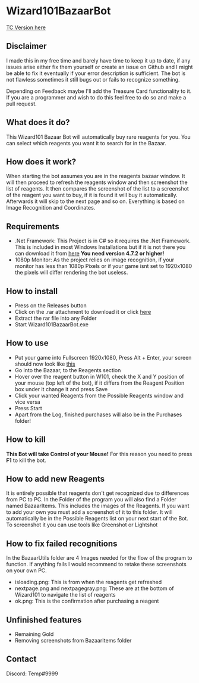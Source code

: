 # Wizard101BazaarBot

[TC Version here](https://github.com/TempJannik/Wizard101-TC-Bazaar-Bot)

## Disclaimer
I made this in my free time and barely have time to keep it up to date, if any issues arise either fix them yourself or create an issue on Github and I might be able to fix it eventually if your error description is sufficient.
The bot is not flawless sometimes it still bugs out or fails to recognize something.

Depending on Feedback maybe I'll add the Treasure Card functionality to it. If you are a programmer and wish to do this feel free to do so and make a pull request.

## What does it do?
This Wizard101 Bazaar Bot will automatically buy rare reagents for you. You can select which reagents you want it to search for in the Bazaar.

## How does it work?
When starting the bot assumes you are in the reagents bazaar window. It will then proceed to refresh the reagents window and then screenshot the list of reagents. It then compares the screenshot of the list to a screenshot of the reagent you want to buy, if it is found it will buy it automatically. Afterwards it will skip to the next page and so on. Everything is based on Image Recognition and Coordinates.

## Requirements
* .Net Framework: This Project is in C# so it requires the .Net Framework. This is included in most Windows Installations but if it is not there you can download it from [here](https://www.microsoft.com/de-de/download/details.aspx?id=55170)
**You need version 4.7.2 or higher!**
* 1080p Monitor: As the project relies on image recognition, if your monitor has less than 1080p Pixels or if your game isnt set to 1920x1080 the pixels will differ rendering the bot useless.

## How to install
* Press on the Releases button
* Click on the .rar attachment to download it or click [here](https://github.com/Tempodoa/Wizard101BazaarBot/releases/download/1.2/Release.rar)
* Extract the rar file into any Folder
* Start Wizard101BazaarBot.exe

## How to use
* Put your game into Fullscreen 1920x1080, Press Alt + Enter, your screen should now look like [this](https://gyazo.com/90b5f8e334bbd9eb1ebb0173236325fd)
* Go into the Bazaar, to the Reagents section
* Hover over the reagent button in W101, check the X and Y position of your mouse (top left of the bot), if it differs from the Reagent Position box under it change it and press Save
* Click your wanted Reagents from the Possible Reagents window and vice versa
* Press Start
* Apart from the Log, finished purchases will also be in the Purchases folder!

## How to kill
**This Bot will take Control of your Mouse!** For this reason you need to press **F1** to kill the bot.

## How to add new Reagents
It is entirely possible that reagents don't get recognized due to differences from PC to PC. In the Folder of the program you will also find a Folder named BazaarItems. This includes the images of the Reagents. If you want to add your own you must add a screenshot of it to this folder. It will automatically be in the Possible Reagents list on your next start of the Bot. To screenshot it you can use tools like Greenshot or Lightshot

## How to fix failed recognitions
In the BazaarUtils folder are 4 Images needed for the flow of the program to function. If anything fails I would recommend to retake these screenshots on your own PC. 
* isloading.png: This is from when the reagents get refreshed
* nextpage.png and nextpagegray.png: These are at the bottom of Wizard101 to navigate the list of reagents
* ok.png: This is the confirmation after purchasing a reagent

## Unfinished features
* Remaining Gold
* Removing screenshots from BazaarItems folder

## Contact
Discord: Temp#9999

